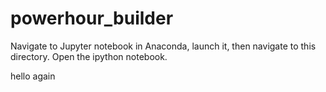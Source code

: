 # powerhour_builder

Navigate to Jupyter notebook in Anaconda, launch it, then navigate to this directory. Open the ipython notebook.

hello again